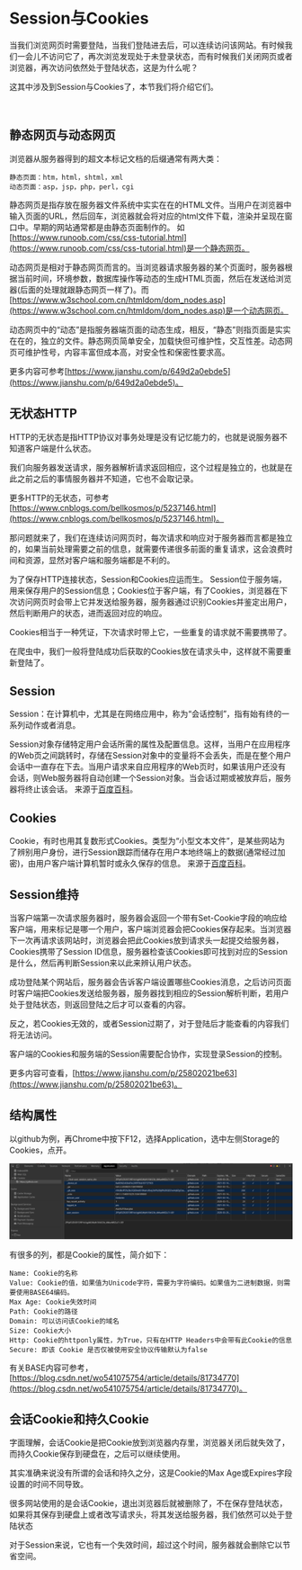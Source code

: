 # Session与Cookies 

当我们浏览网页时需要登陆，当我们登陆进去后，可以连续访问该网站。有时候我们一会儿不访问它了，再次浏览发现处于未登录状态，而有时候我们关闭网页或者浏览器，再次访问依然处于登陆状态，这是为什么呢？

这其中涉及到Session与Cookies了，本节我们将介绍它们。

<br>

## 静态网页与动态网页

浏览器从服务器得到的超文本标记文档的后缀通常有两大类：
```text
静态页面：htm，html，shtml，xml
动态页面：asp，jsp，php，perl，cgi
```

静态网页是指存放在服务器文件系统中实实在在的HTML文件。当用户在浏览器中输入页面的URL，然后回车，浏览器就会将对应的html文件下载，渲染并呈现在窗口中。早期的网站通常都是由静态页面制作的。
如[https://www.runoob.com/css/css-tutorial.html](https://www.runoob.com/css/css-tutorial.html)是一个静态网页。

动态网页是相对于静态网页而言的。当浏览器请求服务器的某个页面时，服务器根据当前时间，环境参数，数据库操作等动态的生成HTML页面，然后在发送给浏览器(后面的处理就跟静态网页一样了)。而[https://www.w3school.com.cn/htmldom/dom_nodes.asp](https://www.w3school.com.cn/htmldom/dom_nodes.asp)是一个动态网页。

动态网页中的“动态”是指服务器端页面的动态生成，相反，“静态”则指页面是实实在在的，独立的文件。静态网页简单安全，加载快但可维护性，交互性差。动态网页可维护性号，内容丰富但成本高，对安全性和保密性要求高。

更多内容可参考[https://www.jianshu.com/p/649d2a0ebde5](https://www.jianshu.com/p/649d2a0ebde5)。

## 无状态HTTP

HTTP的无状态是指HTTP协议对事务处理是没有记忆能力的，也就是说服务器不知道客户端是什么状态。

我们向服务器发送请求，服务器解析请求返回相应，这个过程是独立的，也就是在此之前之后的事情服务器并不知道，它也不会取记录。

更多HTTP的无状态，可参考[https://www.cnblogs.com/bellkosmos/p/5237146.html](https://www.cnblogs.com/bellkosmos/p/5237146.html)。

那问题就来了，我们在连续访问网页时，每次请求和响应对于服务器而言都是独立的，如果当前处理需要之前的信息，就需要传递很多前面的重复请求，这会浪费时间和资源，显然对客户端和服务端都是不利的。

为了保存HTTP连接状态，Session和Cookies应运而生。
Session位于服务端，用来保存用户的Session信息；Cookies位于客户端，有了Cookies，浏览器在下次访问网页时会带上它并发送给服务器，服务器通过识别Cookies并鉴定出用户，然后判断用户的状态，进而返回对应的响应。

Cookies相当于一种凭证，下次请求时带上它，一些重复的请求就不需要携带了。

在爬虫中，我们一般将登陆成功后获取的Cookies放在请求头中，这样就不需要重新登陆了。

## Session
Session：在计算机中，尤其是在网络应用中，称为“会话控制”，指有始有终的一系列动作或者消息。

Session对象存储特定用户会话所需的属性及配置信息。这样，当用户在应用程序的Web页之间跳转时，存储在Session对象中的变量将不会丢失，而是在整个用户会话中一直存在下去。当用户请求来自应用程序的Web页时，如果该用户还没有会话，则Web服务器将自动创建一个Session对象。当会话过期或被放弃后，服务器将终止该会话。
来源于[百度百科](https://baike.baidu.com/item/Session/479100)。

## Cookies

Cookie，有时也用其复数形式Cookies。类型为“小型文本文件”，是某些网站为了辨别用户身份，进行Session跟踪而储存在用户本地终端上的数据(通常经过加密)，由用户客户端计算机暂时或永久保存的信息。
来源于[百度百科](https://baike.baidu.com/item/cookie/1119)。

## Session维持 

当客户端第一次请求服务器时，服务器会返回一个带有Set-Cookie字段的响应给客户端，用来标记是哪一个用户，客户端浏览器会把Cookies保存起来。当浏览器下一次再请求该网站时，浏览器会把此Cookies放到请求头一起提交给服务器，Cookies携带了Session ID信息，服务器检查该Cookies即可找到对应的Session是什么，然后再判断Session来以此来辨认用户状态。


成功登陆某个网站后，服务器会告诉客户端设置哪些Cookies消息，之后访问页面时客户端把Cookies发送给服务器，服务器找到相应的Session解析判断，若用户处于登陆状态，则返回登陆之后才可以查看的内容。

反之，若Cookies无效的，或者Session过期了，对于登陆后才能查看的内容我们将无法访问。

客户端的Cookies和服务端的Session需要配合协作，实现登录Session的控制。

更多内容可查看，[https://www.jianshu.com/p/25802021be63](https://www.jianshu.com/p/25802021be63)。

## 结构属性

以github为例，再Chrome中按下F12，选择Application，选中左侧Storage的Cookies，点开。

![](../../images/Module_1/lecture_4_1.jpg)

有很多的列，都是Cookie的属性，简介如下：
```text
Name: Cookie的名称
Value: Cookie的值，如果值为Unicode字符，需要为字符编码。如果值为二进制数据，则需要使用BASE64编码。
Max Age: Cookie失效时间
Path: Cookie的路径
Domain: 可以访问该Cookie的域名
Size: Cookie大小
Http: Cookie的httponly属性，为True，只有在HTTP Headers中会带有此Cookie的信息
Secure: 即该 Cookie 是否仅被使用安全协议传输默认为false
```
有关BASE内容可参考，[https://blog.csdn.net/wo541075754/article/details/81734770](https://blog.csdn.net/wo541075754/article/details/81734770)。

## 会话Cookie和持久Cookie

字面理解，会话Cookie是把Cookie放到浏览器内存里，浏览器关闭后就失效了，而持久Cookie保存到硬盘在，之后可以继续使用。

其实准确来说没有所谓的会话和持久之分，这是Cookie的Max Age或Expires字段设置的时间不同导致。

很多网站使用的是会话Cookie，退出浏览器后就被删除了，不在保存登陆状态，如果将其保存到硬盘上或者改写请求头，将其发送给服务器，我们依然可以处于登陆状态

对于Session来说，它也有一个失效时间，超过这个时间，服务器就会删除它以节省空间。



